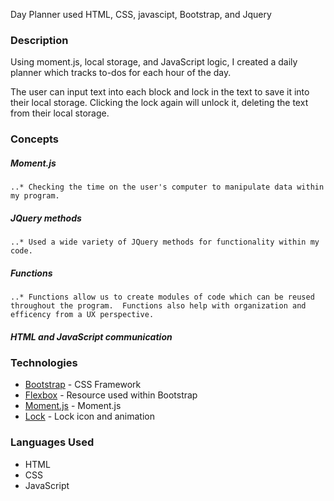 Day Planner
used HTML, CSS, javascipt, Bootstrap, and Jquery

### Description

Using moment.js, local storage, and JavaScript logic, I created a daily planner which tracks to-dos for each hour of the day.

The user can input text into each block and lock in the text to save it into their local storage.  Clicking the lock again will unlock it, deleting the text from their local storage.

### Concepts

##### Moment.js

    ..* Checking the time on the user's computer to manipulate data within my program.

##### JQuery methods

    ..* Used a wide variety of JQuery methods for functionality within my code.

##### Functions

    ..* Functions allow us to create modules of code which can be reused throughout the program.  Functions also help with organization and efficency from a UX perspective.

##### HTML and JavaScript communication


### Technologies

- [Bootstrap](https://getbootstrap.com/) - CSS Framework
- [Flexbox](https://developer.mozilla.org/en-US/docs/Learn/CSS/CSS_layout/Flexbox) - Resource used within Bootstrap
- [Moment.js](https://momentjs.com) - Moment.js
- [Lock](https://codepen.io/skwintz/pen/GQgwbx) - Lock icon and animation

### Languages Used

- HTML
- CSS
- JavaScript
